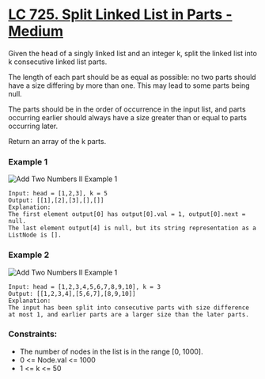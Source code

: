 # [LC 725. Split Linked List in Parts - Medium](https://leetcode.com/problems/split-linked-list-in-parts/description/)


Given the head of a singly linked list and an integer k, split the linked list into k consecutive linked list parts.

The length of each part should be as equal as possible: no two parts should have a size differing by more than one. This may lead to some parts being null.

The parts should be in the order of occurrence in the input list, and parts occurring earlier should always have a size greater than or equal to parts occurring later.

Return an array of the k parts.


### Example 1

![Add Two Numbers II Example 1](https://assets.leetcode.com/uploads/2021/06/13/split1-lc.jpg)  

```
Input: head = [1,2,3], k = 5
Output: [[1],[2],[3],[],[]]
Explanation:
The first element output[0] has output[0].val = 1, output[0].next = null.
The last element output[4] is null, but its string representation as a ListNode is [].
```

### Example 2

![Add Two Numbers II Example 1](https://assets.leetcode.com/uploads/2021/06/13/split2-lc.jpg)  

```
Input: head = [1,2,3,4,5,6,7,8,9,10], k = 3
Output: [[1,2,3,4],[5,6,7],[8,9,10]]
Explanation:
The input has been split into consecutive parts with size difference at most 1, and earlier parts are a larger size than the later parts.
```



### Constraints:

- The number of nodes in the list is in the range [0, 1000].
- 0 <= Node.val <= 1000
- 1 <= k <= 50
